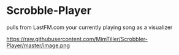 # Scrobble-Player

pulls from LastFM.com your currently playing song as a visualizer

https://raw.githubusercontent.com/MimTiller/Scrobbler-Player/master/image.png
